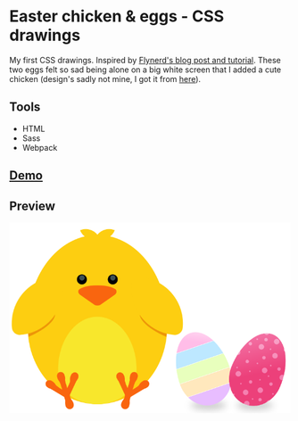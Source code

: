 # Easter chicken & eggs - CSS drawings

My first CSS drawings. Inspired by [Flynerd's blog post and tutorial](https://www.flynerd.pl/2018/03/jak-stworzyc-jajka-pisanki-za-pomoca-html-css.html). These two eggs felt so sad being alone on a big white screen that I added a cute chicken (design's sadly not mine, I got it from [here](https://www.shutterstock.com/pl/image-vector/sweet-yellow-easter-chicken-sitting-waiting-359973989?src=4lVZThfeyc7k5zFdjliB_w-1-3)).



## Tools

- HTML
- Sass
- Webpack



## [Demo](https://karin-on.github.io/easter-eggs/)



## Preview

![](./src/assets/images/easter-prev.png)
